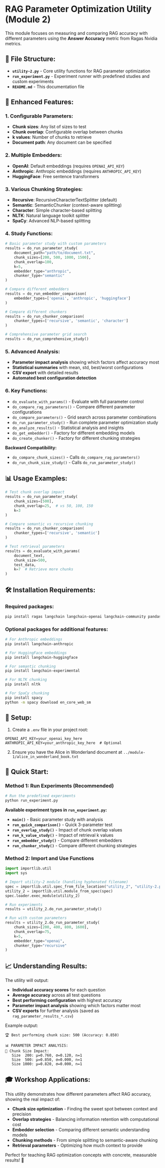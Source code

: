 # RAG Parameter Optimization Utility (Module 2)

This module focuses on measuring and comparing RAG accuracy with different parameters using the **Answer Accuracy** metric from Ragas Nvidia metrics.

## 📁 **File Structure:**

- **`utility-2.py`** - Core utility functions for RAG parameter optimization
- **`run_experiment.py`** - Experiment runner with predefined studies and custom experiments
- **`README.md`** - This documentation file

## 🚀 **Enhanced Features:**

### **1. Configurable Parameters:**
- **Chunk sizes**: Any list of sizes to test
- **Chunk overlap**: Configurable overlap between chunks
- **k values**: Number of chunks to retrieve
- **Document path**: Any document can be specified

### **2. Multiple Embedders:**
- **OpenAI**: Default embeddings (requires `OPENAI_API_KEY`)
- **Anthropic**: Anthropic embeddings (requires `ANTHROPIC_API_KEY`)
- **HuggingFace**: Free sentence transformers

### **3. Various Chunking Strategies:**
- **Recursive**: RecursiveCharacterTextSplitter (default)
- **Semantic**: SemanticChunker (context-aware splitting)
- **Character**: Simple character-based splitting
- **NLTK**: Natural language toolkit splitter
- **SpaCy**: Advanced NLP-based splitting

### **4. Study Functions:**

```python
# Basic parameter study with custom parameters
results = do_run_parameter_study(
    document_path="path/to/document.txt",
    chunk_sizes=[200, 500, 1000, 1500],
    chunk_overlap=100,
    k=5,
    embedder_type="anthropic",
    chunker_type="semantic"
)

# Compare different embedders
results = do_run_embedder_comparison(
    embedder_types=['openai', 'anthropic', 'huggingface']
)

# Compare different chunkers
results = do_run_chunker_comparison(
    chunker_types=['recursive', 'semantic', 'character']
)

# Comprehensive parameter grid search
results = do_run_comprehensive_study()
```

### **5. Advanced Analysis:**
- **Parameter impact analysis** showing which factors affect accuracy most
- **Statistical summaries** with mean, std, best/worst configurations
- **CSV export** with detailed results
- **Automated best configuration detection**

### **6. Key Functions:**
- `do_evaluate_with_params()` - Evaluate with full parameter control
- `do_compare_rag_parameters()` - Compare different parameter configurations
- `do_compare_parameters()` - Grid search across parameter combinations
- `do_run_parameter_study()` - Run complete parameter optimization study
- `do_analyze_results()` - Statistical analysis and insights
- `do_get_embedder()` - Factory for different embedding models
- `do_create_chunker()` - Factory for different chunking strategies

**Backward Compatibility:**
- `do_compare_chunk_sizes()` - Calls `do_compare_rag_parameters()`
- `do_run_chunk_size_study()` - Calls `do_run_parameter_study()`

## 📊 **Usage Examples:**

```python
# Test chunk overlap impact
results = do_run_parameter_study(
    chunk_sizes=[500],
    chunk_overlap=25,  # vs 50, 100, 150
    k=3
)

# Compare semantic vs recursive chunking
results = do_run_chunker_comparison(
    chunker_types=['recursive', 'semantic']
)

# Test retrieval parameters
results = do_evaluate_with_params(
    document_text, 
    chunk_size=500,
    test_data,
    k=7  # Retrieve more chunks
)
```

## 🛠️ **Installation Requirements:**

### Required packages:
```bash
pip install ragas langchain langchain-openai langchain-community pandas python-dotenv
```

### Optional packages for additional features:
```bash
# For Anthropic embeddings
pip install langchain-anthropic

# For HuggingFace embeddings
pip install langchain-huggingface

# For semantic chunking
pip install langchain-experimental

# For NLTK chunking
pip install nltk

# For SpaCy chunking
pip install spacy
python -m spacy download en_core_web_sm
```

## 🔧 **Setup:**

1. Create a `.env` file in your project root:
```env
OPENAI_API_KEY=your_openai_key_here
ANTHROPIC_API_KEY=your_anthropic_key_here  # Optional
```

2. Ensure you have the Alice in Wonderland document at `../module-1/alice_in_wonderland_book.txt`

## 🎯 **Quick Start:**

### Method 1: Run Experiments (Recommended)
```bash
# Run the predefined experiments
python run_experiment.py
```

**Available experiment types in `run_experiment.py`:**
- **`main()`** - Basic parameter study with analysis
- **`run_quick_comparison()`** - Quick 3-parameter test
- **`run_overlap_study()`** - Impact of chunk overlap values
- **`run_k_value_study()`** - Impact of retrieval k values
- **`run_embedder_study()`** - Compare different embedders
- **`run_chunker_study()`** - Compare different chunking strategies

### Method 2: Import and Use Functions
```python
import importlib.util
import sys

# Import utility-2 module (handling hyphenated filename)
spec = importlib.util.spec_from_file_location("utility_2", "utility-2.py")
utility_2 = importlib.util.module_from_spec(spec)
spec.loader.exec_module(utility_2)

# Run experiments
results = utility_2.do_run_parameter_study()

# Run with custom parameters
results = utility_2.do_run_parameter_study(
    chunk_sizes=[200, 400, 800, 1600],
    chunk_overlap=75,
    k=5,
    embedder_type="openai",
    chunker_type="recursive"
)
```

## 📈 **Understanding Results:**

The utility will output:
- **Individual accuracy scores** for each question
- **Average accuracy** across all test questions
- **Best performing configuration** with highest accuracy
- **Parameter impact analysis** showing which factors matter most
- **CSV exports** for further analysis (saved as `rag_parameter_results_*.csv`)

Example output:
```
🏆 Best performing chunk size: 500 (Accuracy: 0.850)

📊 PARAMETER IMPACT ANALYSIS:
📏 Chunk Size Impact:
   Size  200: μ=0.760, σ=0.120, n=1
   Size  500: μ=0.850, σ=0.000, n=1
   Size 1000: μ=0.820, σ=0.000, n=1
```

## 🎓 **Workshop Applications:**

This utility demonstrates how different parameters affect RAG accuracy, showing the real impact of:
- **Chunk size optimization** - Finding the sweet spot between context and precision
- **Overlap strategies** - Balancing information retention with computational cost
- **Embedder selection** - Comparing different semantic understanding models
- **Chunking methods** - From simple splitting to semantic-aware chunking
- **Retrieval parameters** - Optimizing how much context to provide

Perfect for teaching RAG optimization concepts with concrete, measurable results! 🎯 